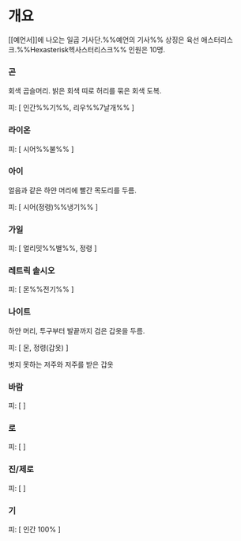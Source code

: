 # 개요
[[예언서]]에 나오는 일곱 기사단.%%예언의 기사%%
상징은 육선 애스터리스크.%%Hexasterisk헥사스터리스크%%
인원은 10명.

### 곤

회색 곱슬머리. 밝은 회색 띠로 허리를 묶은 회색 도복.

피: [ 인간%%기%%, 리우%%7날개%% ]

### 라이온

피: [ 시어%%불%% ]

### 아이

얼음과 같은 하얀 머리에 빨간 목도리를 두름.

피: [ 시어(정령)%%냉기%% ]

### 가일

피: [ 얼리밋%%별%%, 정령 ]

### 레트릭 솔시오

피: [ 몬%%전기%% ]

### 나이트

하얀 머리, 투구부터 발끝까지 검은 갑옷을 두름.

피: [ 몬, 정령(갑옷) ]

벗지 못하는 저주와 저주를 받은 갑옷

### 바람

피: [  ]

### 로

피: [  ]

### 진/제로

피: [  ]

### 기

피: [ 인간 100% ]